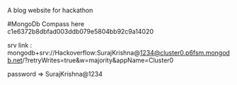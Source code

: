 A blog website for hackathon

#MongoDb Compass here c1e6372b8dbfad003ddb079e5804bb92c9a14020

srv link :
mongodb+srv://Hackoverflow:SurajKrishna@1234@cluster0.p6fsm.mongodb.net/?retryWrites=true&w=majority&appName=Cluster0

password => SurajKrishna@1234